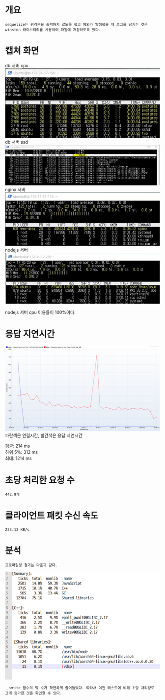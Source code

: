 # 개요
    sequelize는 쿼리문을 출력하지 않도록 했고 예외가 발생했을 때 로그를 남기는 것은 winston 라이브러리를 사용하여 파일에 저장하도록 했다.

# 캡쳐 화면  
db 서버 cpu   
![](./image/002/db_cpu.png)   
db 서버 ssd   
![](./image/002/db_storage.png)   
nginx 서버   
![](./image/002/nginx.png)   
nodejs 서버   
![](./image/002/nodejs.png)   

nodejs 서버 cpu 이용률이 100%이다.

# 응답 지연시간   
![](./image/002/connect_response.png)   
파란색은 연결시간, 빨간색은 응답 지연시간

평균: 214 ms   
하위 5%: 312 ms    
최대: 1214 ms   

# 초당 처리한 요청 수
    442.9개

# 클라이언트 패킷 수신 속도
    233.13 KB/s

# 분석
    프로파일링 결과는 다음과 같다.
![](./image/002/profiling.png)   

    __write 함수의 틱 수가 확연하게 줄어들었다. 따라서 이전 테스트에 비해 초당 처리량도 
    크게 증가한 것을 확인할 수 있다.
    